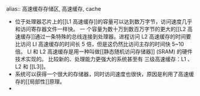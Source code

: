 alias:: 高速缓存存储区, 高速缓存, cache

- 位于处理器芯片上的[[L1 高速缓存]]的容量可以达到数万字节，访问速度几乎和访问寄存器文件一样快。
  一 个容量为数十万到数百万字节的更大的[[L2 高速缓存]]通过一条特殊的总线连接到处理器。进程访问 L2 高速缓存的时间要比访问 Ll 高速缓存的时间长 5 倍，但是这仍然比访问主存的时间快 5~10 倍。
  Ll 和 L2 高速缓存是用一种叫做[[静态随机访问存储器]] (SRAM) 的硬件技术实现的。
  比较新的、处理能力更强大的系统甚至有 三级高速缓存：L1 、L2 和 [[L3]]。
- 系统可以获得一个很大的存储器，同时访问速度也很快，原因是利用了高速缓存的[[局部性]]原理。
-